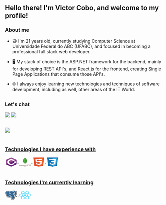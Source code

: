 ## Hello there! I'm Victor Cobo, and welcome to my profile!

### About me

- 😃 I'm 21 years old, currently studying Computer Science at Universidade Federal do ABC (UFABC), and focused in becoming a professional full stack web developer.
 
- 🖥️ My stack of choice is the ASP.NET framework for the backend, mainly for developing REST API's, and React.js for the frontend, creating Single Page Applications that consume those API's.

- 🌐 I always enjoy learning new technologies and techniques of software development, including as well, other areas of the IT World.

##
  ### Let's chat
  <div>
  <a href = "mailto:v.cobof@outlook.com"><img src="https://img.shields.io/badge/-Email-%23333?style=for-the-badge&logo=gmail&logoColor=white" target="_blank"></a>
  <a href="https://www.linkedin.com/in/victor-cobo-92a4971b9/" target="_blank"><img src="https://img.shields.io/badge/-LinkedIn-%230077B5?style=for-the-badge&logo=linkedin&logoColor=white" target="_blank"></a>
  </div>
  
##
 
<div>
  <a href="https://github.com/v-cobof">
  <img height="180em" src="https://github-readme-stats.vercel.app/api?username=v-cobof&show_icons=true&theme=tokyonight&include_all_commits=true&count_private=true"/>
</div>
 
 <div style="display: inline_block"><br>
  
  ### Technologies I have experience with
  <img align="center" alt="Csharp" height="30" width="40" src="https://raw.githubusercontent.com/devicons/devicon/master/icons/csharp/csharp-original.svg">
  <img align="center" alt="MongoDB" height="30" width="40" src="https://raw.githubusercontent.com/devicons/devicon/master/icons/mongodb/mongodb-original-wordmark.svg"
  <img align="center" alt="sqlserver" height="30" width="40" src="https://raw.githubusercontent.com/devicons/devicon/master/icons/mongodb/mongodb-original-wordmark.svg"
  <img align="center" alt="Js" height="30" width="40" src="https://raw.githubusercontent.com/devicons/devicon/master/icons/javascript/javascript-original.svg">
  <img align="center" alt="HTML" height="30" width="40" src="https://raw.githubusercontent.com/devicons/devicon/master/icons/html5/html5-original.svg">
  <img align="center" alt="CSS" height="30" width="40" src="https://raw.githubusercontent.com/devicons/devicon/master/icons/css3/css3-original.svg">
</div>
 
<div style="display: inline_block"><br>
  
  ### Technologies I'm currently learning
  <img align="center" alt="PostgreSQL" height="30" width="40" src="https://raw.githubusercontent.com/devicons/devicon/master/icons/postgresql/postgresql-original.svg">
  <img align="center" alt="React" height="30" width="40" src="https://raw.githubusercontent.com/devicons/devicon/master/icons/react/react-original.svg">
</div>
  

 
</div>
